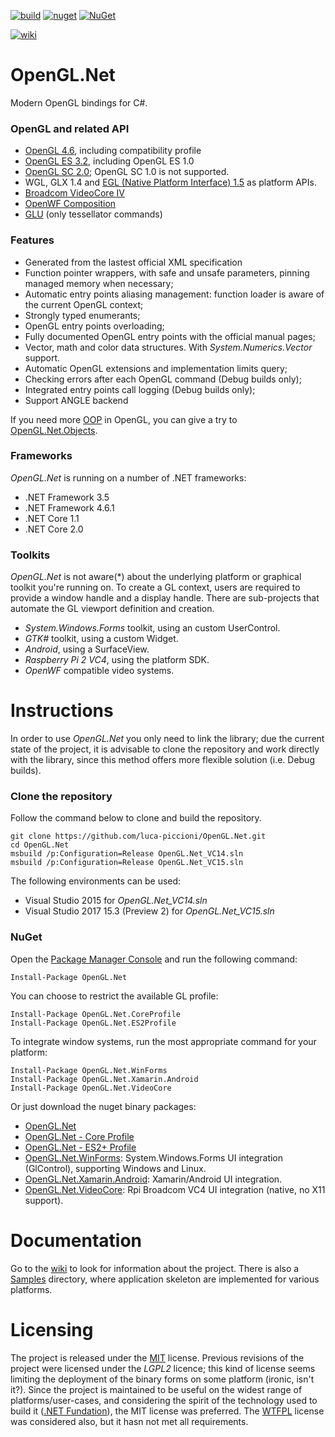 [![build](https://ci.appveyor.com/api/projects/status/0xf5kf47uj3q586j?svg=true)](https://ci.appveyor.com/project/luca-piccioni/opengl-net)
[![nuget](https://img.shields.io/nuget/v/OpenGL.Net.svg?colorB=22CC22)](https://www.nuget.org/packages/OpenGL.Net/)
[![NuGet](https://img.shields.io/nuget/dt/OpenGL.Net.svg?colorB=22CC22&label=nuget%20downloads)](https://www.nuget.org/packages/OpenGL.Net/)

[![wiki](https://img.shields.io/badge/browse-the%20wiki-brown.svg)](https://github.com/luca-piccioni/OpenGL.Net/wiki)

# OpenGL.Net
Modern OpenGL bindings for C#.

### OpenGL and related API
- [OpenGL 4.6](https://www.opengl.org/registry/), including compatibility profile
- [OpenGL ES 3.2](https://www.khronos.org/registry/gles/), including OpenGL ES 1.0
- [OpenGL SC 2.0](https://www.khronos.org/openglsc/); OpenGL SC 1.0 is not supported.
- WGL, GLX 1.4 and [EGL (Native Platform Interface) 1.5](https://www.khronos.org/registry/egl/) as platform APIs.
- [Broadcom VideoCore IV](http://elinux.org/Raspberry_Pi_VideoCore_APIs)
- [OpenWF Composition](https://www.khronos.org/openwf/)
- [GLU](https://www.opengl.org/resources/libraries/) (only tessellator commands)

### Features
- Generated from the lastest official XML specification
- Function pointer wrappers, with safe and unsafe parameters, pinning managed memory when necessary;
- Automatic entry points aliasing management: function loader is aware of the current OpenGL context;
- Strongly typed enumerants;
- OpenGL entry points overloading;
- Fully documented OpenGL entry points with the official manual pages;
- Vector, math and color data structures. With _System.Numerics.Vector_ support.
- Automatic OpenGL extensions and implementation limits query;
- Checking errors after each OpenGL command (Debug builds only);
- Integrated entry points call logging (Debug builds only);
- Support ANGLE backend

If you need more [OOP](https://en.wikipedia.org/wiki/Object-oriented_programming) in OpenGL, you can give a try to [OpenGL.Net.Objects](https://github.com/luca-piccioni/OpenGL.Net.Objects).

### Frameworks
_OpenGL.Net_ is running on a number of .NET frameworks:
- .NET Framework 3.5
- .NET Framework 4.6.1
- .NET Core 1.1
- .NET Core 2.0

### Toolkits
_OpenGL.Net_ is not aware(*) about the underlying platform or graphical toolkit you're running on. To create a GL context, users are required to provide a window handle and a display handle. There are sub-projects that automate the GL viewport definition and creation.

- _System.Windows.Forms_ toolkit, using an custom UserControl.
- _GTK#_ toolkit, using a custom Widget.
- _Android_, using a SurfaceView.
- _Raspberry Pi 2 VC4_, using the platform SDK.
- _OpenWF_ compatible video systems.

# Instructions

In order to use _OpenGL.Net_ you only need to link the library; due the current state of the project, it is advisable to clone the repository and work directly with the library, since this method offers more flexible solution (i.e. Debug builds).

### Clone the repository

Follow the command below to clone and build the repository.

    git clone https://github.com/luca-piccioni/OpenGL.Net.git
    cd OpenGL.Net
    msbuild /p:Configuration=Release OpenGL.Net_VC14.sln
    msbuild /p:Configuration=Release OpenGL.Net_VC15.sln

The following environments can be used:
- Visual Studio 2015 for _OpenGL.Net_VC14.sln_
- Visual Studio 2017 15.3 (Preview 2) for _OpenGL.Net_VC15.sln_

### NuGet

Open the [Package Manager Console](https://docs.nuget.org/consume/package-manager-console) and run the following command:

    Install-Package OpenGL.Net
    
You can choose to restrict the available GL profile:

    Install-Package OpenGL.Net.CoreProfile
    Install-Package OpenGL.Net.ES2Profile
    
To integrate window systems, run the most appropriate command for your platform:

    Install-Package OpenGL.Net.WinForms
    Install-Package OpenGL.Net.Xamarin.Android
    Install-Package OpenGL.Net.VideoCore

Or just download the nuget binary packages:

- [OpenGL.Net](https://www.nuget.org/packages/OpenGL.Net/)
- [OpenGL.Net - Core Profile](https://www.nuget.org/packages/OpenGL.Net.CoreProfile/)
- [OpenGL.Net - ES2+ Profile](https://www.nuget.org/packages/OpenGL.Net.ES2Profile/)
- [OpenGL.Net.WinForms](https://www.nuget.org/packages/OpenGL.Net.WinForms/): System.Windows.Forms UI integration (GlControl), supporting Windows and Linux.
- [OpenGL.Net.Xamarin.Android](https://www.nuget.org/packages/OpenGL.Net.Xamarin.Android/): Xamarin/Android UI integration.
- [OpenGL.Net.VideoCore](https://www.nuget.org/packages/OpenGL.Net.VideoCore/): Rpi Broadcom VC4 UI integration (native, no X11 support).

# Documentation

Go to the [wiki](https://github.com/luca-piccioni/OpenGL.Net/wiki) to look for information about the project. There is also a [Samples](https://github.com/luca-piccioni/OpenGL.Net/tree/master/Samples) directory, where application skeleton are implemented for various platforms.

# Licensing

The project is released under the [MIT](https://opensource.org/licenses/MIT) license. Previous revisions of the project were licensed under the _LGPL2_ licence; this kind of license seems limiting the deployment of the binary forms on some platform (ironic, isn't it?). Since the project is maintained to be useful on the widest range of platforms/user-cases, and considering the spirit of the technology used to build it ([.NET Fundation](https://dotnetfoundation.org/)), the MIT license was preferred. The [WTFPL](http://www.wtfpl.net/about/) license was considered also, but it hasn not met all requirements.
